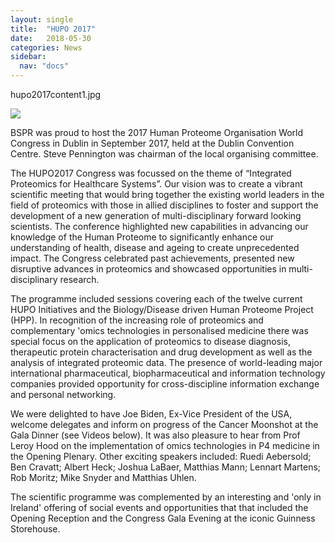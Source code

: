 ```yaml
---
layout: single
title:  "HUPO 2017"
date:   2018-05-30
categories: News
sidebar:
  nav: "docs"
---
```


hupo2017content1.jpg

<img src="{{ site.baseurl }}/assets/images/hupo2017content1.jpg">



BSPR was proud to host the 2017 Human Proteome Organisation World Congress in Dublin in September 2017, held at the Dublin Convention Centre. Steve Pennington was chairman of the local organising committee.



The HUPO2017 Congress was focussed on the theme of “Integrated Proteomics for Healthcare Systems”. Our vision was to create a vibrant scientific meeting that would bring together the existing world leaders in the field of proteomics with those in allied disciplines to foster and support the development of a new generation of multi-disciplinary forward looking scientists. The conference highlighted new capabilities in advancing our knowledge of the Human Proteome to significantly enhance our understanding of health, disease and ageing to create unprecedented impact. The Congress celebrated past achievements, presented new disruptive advances in proteomics and showcased opportunities in multi-disciplinary research.



The programme included sessions covering each of the twelve current HUPO Initiatives and the Biology/Disease driven Human Proteome Project (HPP). In recognition of the increasing role of proteomics and complementary 'omics technologies in personalised medicine there was special focus on the application of proteomics to disease diagnosis, therapeutic protein characterisation and drug development as well as the analysis of integrated proteomic data. The presence of world-leading major international pharmaceutical, biopharmaceutical and information technology companies provided opportunity for cross-discipline information exchange and personal networking.



We were delighted to have Joe Biden, Ex-Vice President of the USA, welcome delegates and inform on progress of the Cancer Moonshot at the Gala Dinner (see Videos below). It was also pleasure to hear from Prof Leroy Hood on the implementation of omics technologies in P4 medicine in the Opening Plenary. Other exciting speakers included: Ruedi Aebersold; Ben Cravatt; Albert Heck; Joshua LaBaer, Matthias Mann; Lennart Martens; Rob Moritz; Mike Snyder and Matthias Uhlen.



The scientific programme was complemented by an interesting and 'only in Ireland' offering of social events and opportunities that that included the Opening Reception and the Congress Gala Evening at the iconic Guinness Storehouse.